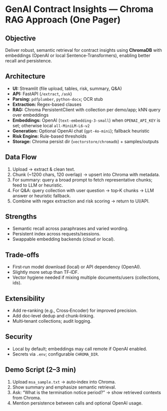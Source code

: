 # GenAI Contract Insights — Chroma RAG Approach (One Pager)

## Objective
Deliver robust, semantic retrieval for contract insights using **ChromaDB** with embeddings (OpenAI or local Sentence‑Transformers), enabling better recall and persistence.

## Architecture
- **UI:** Streamlit (file upload, tables, risk, summary, Q&A)
- **API:** FastAPI (`/extract`, `/ask`)
- **Parsing:** `pdfplumber`, `python-docx`; OCR stub
- **Extraction:** Regex-based clauses
- **RAG:** Chroma PersistentClient with collection per demo/app; kNN query over embeddings
- **Embeddings:** OpenAI (`text-embedding-3-small`) when `OPENAI_API_KEY` is set; otherwise local `all-MiniLM-L6-v2`
- **Generation:** Optional OpenAI chat (`gpt-4o-mini`); fallback heuristic
- **Risk Engine:** Rule-based thresholds
- **Storage:** Chroma persist dir (`vectorstore/chromadb`) + samples/outputs

## Data Flow
1. Upload → extract & clean text.
2. Chunk (~1200 chars, 120 overlap) → upsert into Chroma with metadata.
3. For summary: query a broad prompt to fetch representative chunks; feed to LLM or heuristic.
4. For Q&A: query collection with user question → top‑K chunks → LLM answer or heuristic fallback.
5. Combine with regex extraction and risk scoring → return to UI/API.

## Strengths
- Semantic recall across paraphrases and varied wording.
- Persistent index across requests/sessions.
- Swappable embedding backends (cloud or local).

## Trade‑offs
- First‑run model download (local) or API dependency (OpenAI).
- Slightly more setup than TF‑IDF.
- Vector hygiene needed if mixing multiple documents/users (collections, ids).

## Extensibility
- Add re‑ranking (e.g., Cross‑Encoder) for improved precision.
- Add doc‑level dedup and chunk‑linking.
- Multi‑tenant collections; audit logging.

## Security
- Local by default; embeddings may call remote if OpenAI enabled.
- Secrets via `.env`; configurable `CHROMA_DIR`.

## Demo Script (2–3 min)
1. Upload `msa_sample.txt` → auto‑index into Chroma.
2. Show summary and emphasize semantic retrieval.
3. Ask: “What is the termination notice period?” → show retrieved contexts from Chroma.
4. Mention persistence between calls and optional OpenAI usage.
